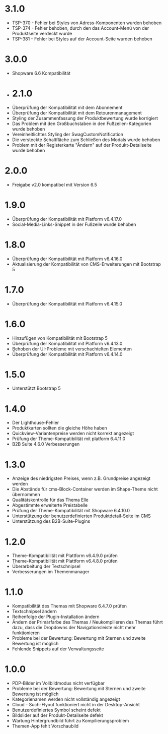 # 3.1.0
- TSP-370 - Fehler bei Styles von Adress-Komponenten wurden behoben
- TSP-374 - Fehler behoben, durch den das Account-Menü von der Produktseite verdeckt wurde
- TSP-381 - Fehler bei Styles auf der Account-Seite wurden behoben 

# 3.0.0
* Shopware 6.6 Kompatibilität

* # 2.1.0
- Überprüfung der Kompatibilität mit dem Abonnement
- Überprüfung der Kompatibilität mit dem Retourenmanagement
- Styling der Zusammenfassung der Produktbewertung wurde korrigiert
- Das Problem mit den Großbuchstaben in den Fußzeilen-Kategorien wurde behoben
- Vereinheitlichtes Styling der SwagCustomNotification
- Die versteckte Schaltfläche zum Schließen des Modals wurde behoben
- Problem mit der Registerkarte "Ändern" auf der Produkt-Detailseite wurde behoben

# 2.0.0
- Freigabe v2.0 kompatibel mit Version 6.5

# 1.9.0
- Überprüfung der Kompatibilität mit Platform v6.4.17.0
- Social-Media-Links-Snippet in der Fußzeile wurde behoben

# 1.8.0
- Überprüfung der Kompatibilität mit Platform v6.4.16.0
- Aktualisierung der Kompatibilität von CMS-Erweiterungen mit Bootstrap 5

# 1.7.0
- Überprüfung der Kompatibilität mit Platform v6.4.15.0

# 1.6.0
- Hinzufügen von Kompatibilität mit Bootstrap 5
- Überprüfung der Kompatibilität mit Platform v6.4.13.0
- Behoben der UI-Probleme mit verschachtelten Elementen
- Überprüfung der Kompatibilität mit Platform v6.4.14.0

# 1.5.0
- Unterstützt Bootstrap 5

# 1.4.0
- Der Lighthouse-Fehler
- Produktkarten sollten die gleiche Höhe haben
- Quickview-Variantenpreise werden nicht korrekt angezeigt
- Prüfung der Theme-Kompatibilität mit platform 6.4.11.0
- B2B Suite 4.6.0 Verbesserungen

# 1.3.0
- Anzeige des niedrigsten Preises, wenn z.B. Grundpreise angezeigt werden
- Die Abstände für cms-Block-Container werden im Shape-Theme nicht übernommen
- Qualitätskontrolle für das Thema Elle
- Abgestimmte erweiterte Preistabelle
- Prüfung der Theme-Kompatibilität mit Shopware 6.4.10.0
- Unterstützung der benutzerdefinierten Produktdetail-Seite im CMS
- Unterstützung des B2B-Suite-Plugins

# 1.2.0
- Theme-Kompatibilität mit Plattform v6.4.9.0 prüfen
- Theme-Kompatibilität mit Plattform v6.4.8.0 prüfen
- Überarbeitung der Textschnipsel
- Verbesserungen im Themenmanager

# 1.1.0
- Kompatibilität des Themas mit Shopware 6.4.7.0 prüfen
- Textschnipsel ändern
- Reihenfolge der Plugin-Installation ändern
- Ändern der Primärfarbe des Themas / Neukompilieren des Themas führt dazu, dass die Dropdowns der Navigationsleiste
  nicht mehr funktionieren
- Probleme bei der Bewertung: Bewertung mit Sternen und zweite Bewertung ist möglich
- Fehlende Snippets auf der Verwaltungsseite

# 1.0.0
- PDP-Bilder im Vollbildmodus nicht verfügbar
- Probleme bei der Bewertung: Bewertung mit Sternen und zweite Bewertung ist möglich
- Kategorienamen werden nicht vollständig angezeigt
- Cloud - Such-Flyout funktioniert nicht in der Desktop-Ansicht
- Benutzerdefiniertes Symbol scheint defekt
- Bildslider auf der Produkt-Detailseite defekt
- Wartung Hintergrundbild führt zu Kompilierungsproblem
- Themen-App fehlt Vorschaubild
